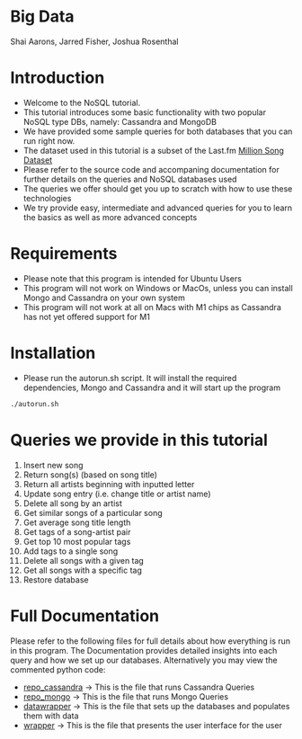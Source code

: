 # Big Data 

Shai Aarons, Jarred Fisher, Joshua Rosenthal

# Introduction
- Welcome to the NoSQL tutorial.
- This tutorial introduces some basic functionality with two popular NoSQL type DBs, namely:
Cassandra and MongoDB
- We have provided some sample queries for both databases that you can run right now.
- The dataset used in this tutorial is a subset of the Last.fm [Million Song Dataset](http://millionsongdataset.com/lastfm/)
- Please refer to the source code and accompaning documentation for further details on the queries and NoSQL databases used
- The queries we offer should get you up to scratch with how to use these technologies
- We try provide easy, intermediate and advanced queries for you to learn the basics as well as more advanced concepts

# Requirements
- Please note that this program is intended for Ubuntu Users
- This program will not work on Windows or MacOs, unless you can install Mongo and Cassandra on your own system
- This program will not work at all on Macs with M1 chips as Cassandra has not yet offered support for M1

# Installation 
- Please run the autorun.sh script. It will install the required dependencies, Mongo and Cassandra and it will start up the program
```sh
./autorun.sh
```

# Queries we provide in this tutorial
1)  Insert new song
2)  Return song(s) (based on song title)
3)  Return all artists beginning with inputted letter
4)  Update song entry (i.e. change title or artist name)
5)  Delete all song by an artist
6)  Get similar songs of a particular song
7)  Get average song title length
8)  Get tags of a song-artist pair
9)  Get top 10 most popular tags 
10) Add tags to a single song
11) Delete all songs with a given tag
12) Get all songs with a specific tag
13) Restore database

# Full Documentation
Please refer to the following files for full details about how everything is run in this program. The Documentation provides detailed insights into each query and how we set up our databases. Alternatively you may view the commented python code:
- [repo_cassandra](docs/repo_cassandra.md) -> This is the file that runs Cassandra Queries
- [repo_mongo](docs/repo_mongo.md) -> This is the file that runs Mongo Queries
- [datawrapper](docs/datawrapper.md) -> This is the file that sets up the databases and populates them with data
- [wrapper](docs/wrapper.md) -> This is the file that presents the user interface for the user
